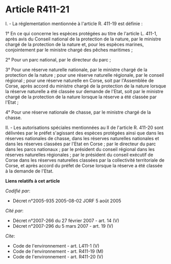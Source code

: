 # Article R411-21

I. - La réglementation mentionnée à l'article R. 411-19 est définie :

1° En ce qui concerne les espèces protégées au titre de l'article L. 411-1, après avis du Conseil national de la protection
de la nature, par le ministre chargé de la protection de la nature et, pour les espèces marines, conjointement par le
ministre chargé des pêches maritimes ;

2° Pour un parc national, par le directeur du parc ;

3° Pour une réserve naturelle nationale, par le ministre chargé de la protection de la nature ; pour une réserve naturelle
régionale, par le conseil régional ; pour une réserve naturelle en Corse, soit par l'Assemblée de Corse, après accord du
ministre chargé de la protection de la nature lorsque la réserve naturelle a été classée sur demande de l'Etat, soit par le
ministre chargé de la protection de la nature lorsque la réserve a été classée par l'Etat ;

4° Pour une réserve nationale de chasse, par le ministre chargé de la chasse.

II. - Les autorisations spéciales mentionnées au II de l'article R. 411-20 sont délivrées par le préfet s'agissant des
espèces protégées ainsi que dans les réserves nationales de chasse, dans les réserves naturelles nationales et dans les
réserves classées par l'Etat en Corse ; par le directeur du parc dans les parcs nationaux ; par le président du conseil
régional dans les réserves naturelles régionales ; par le président du conseil exécutif de Corse dans les réserves naturelles
classées par la collectivité territoriale de Corse, et après accord du préfet de Corse lorsque la réserve a été classée à la
demande de l'Etat.

**Liens relatifs à cet article**

_Codifié par_:

  - Décret n°2005-935 2005-08-02 JORF 5 août 2005

_Cité par_:

  - Décret n°2007-266 du 27 février 2007 - art. 14 (V)
  - Décret n°2007-296 du 5 mars 2007 - art. 19 (V)

_Cite_:

  - Code de l'environnement - art. L411-1 (V)
  - Code de l'environnement - art. R411-19 (M)
  - Code de l'environnement - art. R411-20 (V)
